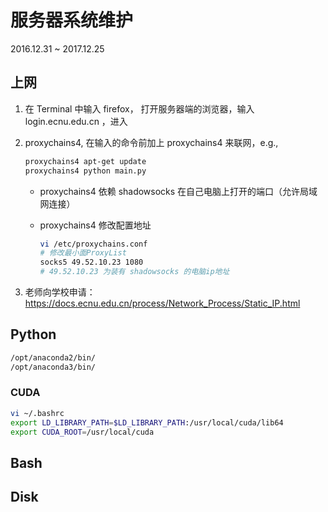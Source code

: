 # 服务器系统维护

2016.12.31 ~ 2017.12.25

## 上网

1. 在 Terminal 中输入 firefox， 打开服务器端的浏览器，输入 login.ecnu.edu.cn ，进入

1. proxychains4, 在输入的命令前加上 proxychains4 来联网，e.g.,

    ```bash
    proxychains4 apt-get update
    proxychains4 python main.py
    ```

    - proxychains4 依赖 shadowsocks 在自己电脑上打开的端口（允许局域网连接）

    - proxychains4 修改配置地址

        ```bash
        vi /etc/proxychains.conf
        # 修改最小面ProxyList
        socks5 49.52.10.23 1080
        # 49.52.10.23 为装有 shadowsocks 的电脑ip地址
        ```

1. 老师向学校申请：https://docs.ecnu.edu.cn/process/Network_Process/Static_IP.html


## Python

```bash 
/opt/anaconda2/bin/
/opt/anaconda3/bin/
```

### CUDA

```bash
vi ~/.bashrc
export LD_LIBRARY_PATH=$LD_LIBRARY_PATH:/usr/local/cuda/lib64
export CUDA_ROOT=/usr/local/cuda
```

## Bash

## Disk

```bash

```
